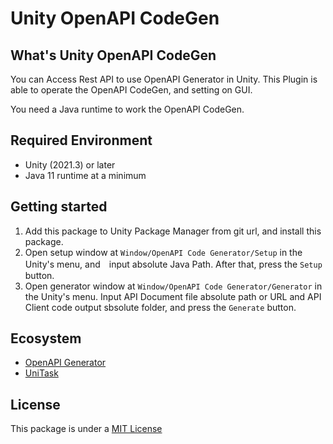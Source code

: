 # Unity OpenAPI CodeGen

## What's Unity OpenAPI CodeGen

You can Access Rest API to use OpenAPI Generator in Unity.
This Plugin is able to operate the OpenAPI CodeGen, and setting on GUI.

You need a Java runtime to work the OpenAPI CodeGen.

## Required Environment

- Unity (2021.3) or later
- Java 11 runtime at a minimum

## Getting started

1. Add this package to Unity Package Manager from git url, and install this package.
2. Open setup window at `Window/OpenAPI Code Generator/Setup` in the Unity's menu, and　input absolute Java Path. After that, press the `Setup` button.
3. Open generator window at `Window/OpenAPI Code Generator/Generator` in the Unity's menu. Input API Document file absolute path or URL and API Client code output sbsolute folder, and press the `Generate` button.

## Ecosystem
- [OpenAPI Generator](https://openapi-generator.tech/)
- [UniTask](https://github.com/Cysharp/UniTask)

## License

This package is under a [MIT License](LICENSE)
